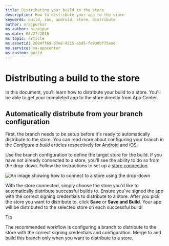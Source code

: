 ```yaml
---
title: Distributing your build to the store
description: How to distribute your app to the store
keywords: build, ios, android, store, distribute
author: nrajpurkar
ms.author: nirajpur
ms.date: 08/27/2018
ms.topic: article
ms.assetid: 2684ff69-d7e8-4215-abd5-fe830bf75ead
ms.service: vs-appcenter
ms.custom: build
---
```


# Distributing a build to the store

In this document, you'll learn how to distribute your build to a store. You'll be able to get your completed app to the store directly from App Center.

## Automatically distribute from your branch configuration

First, the branch needs to be setup before it's ready to automatically distribute to the store. You can read more about configuring your branch in the *Configure a build* articles respectively for [Android](~/build/android/first-build.md) and [iOS](~/build/ios/first-build.md).

Use the branch configuration to define the target store for the build. If you have not already connected to a store, you'll see the ability to do so from the drop-down. Follow the instructions to set up a [store connection](~/distribution/stores/index.md).

![An image showing how to connect to a store using the drop-down](~/build/images/distribute-to-store.png)

With the store connected, simply choose the store you'd like to automatically distribute successful builds to. Ensure you've signed the app with the correct signing credentials to distribute to a store. After you pick the store you want to distribute to, click **Save** or **Save and Build**. Your app will be distributed to the selected store on each successful build!

> [!TIP]
> The recommended workflow is configuring a branch to distribute to the store with the correct signing credentials and configuration. Merge to and build this branch only when you want to distribute to a store.
